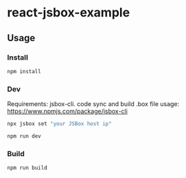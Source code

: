 # react-jsbox-example

## Usage

### Install

```sh
npm install
```

### Dev

Requirements: jsbox-cli. code sync and build .box file
usage: https://www.npmjs.com/package/jsbox-cli

```sh
npx jsbox set "your JSBox host ip"

npm run dev
```

### Build

```sh
npm run build
```

